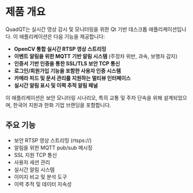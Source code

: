 # 제품 개요

QuadQT는 실시간 영상 감시 및 모니터링을 위한 Qt 기반 데스크톱 애플리케이션입니다. 이 애플리케이션은 다음 기능을 제공합니다:

- **OpenCV 통합 실시간 RTSP 영상 스트리밍**
- **이벤트 알림을 위한 MQTT 기반 알림 시스템** (주정차 위반, 과속, 보행자 감지)
- **인증서 기반 인증을 통한 SSL/TLS 보안 TCP 통신**
- **로그인/회원가입 기능을 포함한 사용자 인증 시스템**
- **카메라 피드 및 문서 관리를 지원하는 멀티뷰 인터페이스**
- **실시간 알림 표시 및 이력 추적 알림 패널**

이 애플리케이션은 보안 모니터링 시나리오, 특히 교통 및 주차 단속을 위해 설계되었으며, 한국어 지원과 한화 기업 브랜딩을 포함합니다.

## 주요 기능
- 보안 RTSP 영상 스트리밍 (rtsps://)
- 알림을 위한 MQTT pub/sub 메시징
- SSL 지원 TCP 통신
- 사용자 세션 관리
- 실시간 알림 시스템
- 이미지 비교 및 분석 도구
- 이력 추적 및 데이터 지속성